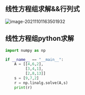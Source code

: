 ## 线性方程组求解&&行列式

![image-20211101163501932](https://cdn.jsdelivr.net/gh/QYHcrossover/blog-imgbed//blogimg/image-20211101163501932.png)

## 线性方程组python求解

```python
import numpy as np

if __name__ == "__main__":
    A = [[4,6,2],
         [3,4,1],
         [2,8,13]]
    s = [9,7,2]
    r = np.linalg.solve(A,s)
    print(r)
```

